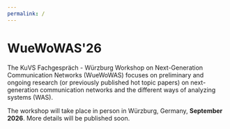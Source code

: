 ```yaml
---
permalink: /
---
```

# WueWoWAS'26

The KuVS Fachgespräch - Würzburg Workshop on Next-Generation Communication Networks (WueWoWAS) focuses on preliminary and ongoing research (or previously published hot topic papers) on next-generation communication networks and the different ways of analyzing systems (WAS).

The workshop will take place in person in Würzburg, Germany, **September 2026**. More details will be published soon.
